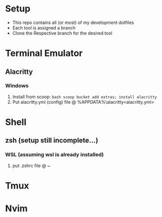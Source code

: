 # Setup
- This repo contains all (or most) of my development dotfiles
- Each tool is assigned a branch
- Clone the Respective branch for the desired tool

# Terminal Emulator
## Alacritty
### Windows
1. Install from scoop:
`bash
    scoop bucket add extras; install alacritty
`
2. Put alacritty.yml (config) file @ %APPDATA%\alacritty\<alacritty.yml>

# Shell
## zsh (setup still incomplete...)
### WSL (assuming wsl is already installed)
1. put .zshrc file @ ~

# Tmux

# Nvim

